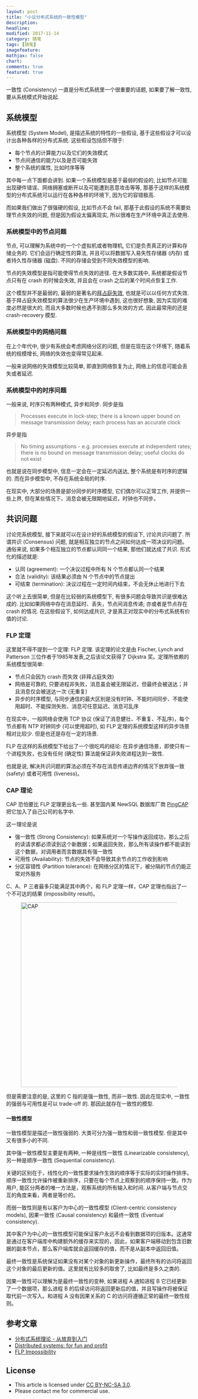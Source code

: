 ```yaml
---
layout: post
title: "小议分布式系统的一致性模型"
description: 
headline:
modified: 2017-11-14
category: 随笔
tags: [随笔]
imagefeature:
mathjax: false
chart:
comments: true
featured: true
---
```


一致性 (Consistency) 一直是分布式系统里一个很重要的话题, 如果要了解一致性, 要从系统模式开始说起.

## 系统模型

系统模型 (System Model), 是描述系统的特性的一些假设, 基于这些假设才可以设计出各种各样的分布式系统. 这些假设包括但不限于:

- 每个节点的计算能力以及它们的失效模式
- 节点间通信的能力以及是否可能失效
- 整个系统的属性, 比如时序等等

其中每一点下面都会讲到. 如果一个系统模型是基于最弱的假设的, 比如节点可能出现硬件错误、网络拥塞或断开以及可能遭到恶意攻击等等, 那基于这样的系统模型的分布式系统可以运行在各种各样的环境下, 因为它的容错极高.

而如果我们做出了很强硬的假设, 比如节点不会 fail, 那基于此假设的系统不需要处理节点失效的问题, 但是因为假设太偏离现实, 所以很难在生产环境中真正去使用.

### 系统模型中的节点问题

节点, 可以理解为系统中的一个个虚拟机或者物理机, 它们是负责真正的计算和存储业务的. 它们会运行确定性的算法, 并且可以将数据写入易失性存储器 (内存) 或者持久性存储器 (磁盘). 不同的存储会受到不同失效模型的影响.

节点的失效模型是指可能使得节点失效的途径. 在大多数实践中, 系统都是假设节点只有在 crash 的时候会失效, 并且会在 crash 之后的某个时间点恢复工作.

这个模型并不是最弱的, 最弱的是著名的[拜占庭失效](https://en.wikipedia.org/wiki/Byzantine_fault_tolerance), 也就是可以以任何方式失效. 基于拜占庭失效模型的算法很少在生产环境中遇到, 这也很好想象, 因为实现的难度必然是很大的, 而且大多数时候也遇不到那么多失效的方式. 因此最常用的还是 crash-recovery 模型.

### 系统模型中的网络问题

在上个年代中, 很少有系统会考虑网络分区的问题, 但是在现在这个环境下, 随着系统的规模增长, 网络的失效也变得常见起来.

一般来说网络的失效模型比较简单, 即直到网络恢复为止, 网络上的信息可能会丢失或者延迟.

### 系统模型中的时序问题

一般来说, 时序只有两种模式, 异步和同步. 同步是指

> Processes execute in lock-step; there is a known upper bound on message transmission delay; each process has an accurate clock

异步是指

> No timing assumptions - e.g. processes execute at independent rates; there is no bound on message transmission delay; useful clocks do not exist

也就是说在同步模型中, 信息一定会在一定延迟内送达, 整个系统是有时序的逻辑的. 而在异步模型中, 不存在系统全局的时序.

在现实中, 大部分的场景是部分同步的时序模型, 它们偶尔可以正常工作, 并提供一些上界, 但在某些情况下，消息会被无限期地延迟，时钟也不同步。

## 共识问题

讨论完系统模型, 接下来就可以在设计好的系统模型的假设下, 讨论共识问题了. 所谓共识 (Consensus) 问题, 就是相互独立的节点之间如何达成一项决议的问题。通俗来说, 如果多个相互独立的节点都认同同一个结果, 那他们就达成了共识. 形式化的描述就是:

- 认同 (agreement): 一个决议过程中所有 N 个节点都认同一个结果
- 合法 (validity): 该结果必须由 N 个节点中的节点提出
- 可结束 (termination): 决议过程在一定时间内结束，不会无休止地进行下去

这个听上去很简单, 但是在比较弱的系统模型下, 有很多问题会导致共识是很难达成的. 比如如果网络中存在消息延时、丢失，节点间消息传递; 亦或者是节点存在 crash 的情况. 在这些假设下, 如何达成共识, 才是真正对现实中的分布式系统有价值的讨论.

### FLP 定理

这里就不得不提到一个定理: FLP 定理. 该定理的论文是由 Fischer, Lynch and Patterson 三位作者于1985年发表,之后该论文获得了 Dijkstra 奖。定理所依赖的系统模型很简单:

- 节点只会因为 crash 而失效 (非拜占庭失效)
- 网络是可靠的, 只要进程非失败，消息虽会被无限延迟，但最终会被送达；并且消息仅会被送达一次 (无重复)
- 异步的时序模型, 与同步通信的最大区别是没有时钟、不能时间同步、不能使用超时、不能探测失败、消息可任意延迟、消息可乱序

在现实中，一般网络会使用 TCP 协议 (保证了消息健壮、不重复、不乱序)，每个节点都有 NTP 时钟同步 (可以使用超时), 如 FLP 定理的系统模型这样的异步场景相对比较少. 但是也还是存在一定的场景.

FLP 在这样的系统模型下给出了一个很吃鸡的结论: 在异步通信场景，即使只有一个进程失败，也没有任何 (确定性) 算法能保证非失败进程达到一致性.

也就是说, 解决共识问题的算法必须在不存在消息传递边界的情况下放弃强一致 (safety) 或者可用性 (liveness)。

### CAP 理论

CAP 恐怕要比 FLP 定理更出名一些. 甚至国内某 NewSQL 数据库厂商 [PingCAP](https://pingcap.com/index) 把它加入了自己公司的名字中.

这一理论是说

- 强一致性 (Strong Consistency): 如果系统对一个写操作返回成功，那么之后的读请求都必须读到这个新数据；如果返回失败，那么所有读操作都不能读到这个数据，对调用者而言数据具有强一致性
- 可用性 (Availability): 节点的失效不会导致其余节点的工作收到影响
- 分区容错性 (Partition tolerance): 在网络分区的情况下，被分隔的节点仍能正常对外服务

C、A、P 三者最多只能满足其中两个，和 FLP 定理一样，CAP 定理也指出了一个不可达的结果 (impossibility result)。

<figure>
	<img src="http://book.mixu.net/distsys/images/CAP.png" alt="CAP" height="500" width="500">
</figure>

但是需要注意的是, 这里的 C 指的是强一致性, 而非一致性. 因此在现实中, 一致性的强弱与可用性是可以 trade-off 的. 那因此就存在一致性的模型.

#### 一致性模型

一致性模型是描述一致性强弱的. 大类可分为强一致性和弱一致性模型. 但是其中又有很多小的不同.

其中强一致性模型主要是有两种, 一种是线性一致性 (Linearizable consistency), 另一种是顺序一致性 (Sequential consistency).

关键的区别在于，线性化的一致性要求操作生效的顺序等于实际的实时操作排序。顺序一致性允许操作被重新排序，只要在每个节点上观察到的顺序保持一致。作为用户, 能区分两者的唯一方法是，观察系统的所有输入和时间. 从客户端与节点交互的角度来看，两者是等价的。

而弱一致性则是有以客户为中心的一致性模型 (Client-centric consistency models), 因果一致性 (Causal consistency) 和最终一致性 (Eventual consistency).

其中客户为中心的一致性模型可能保证客户永远不会看到数据项的旧版本。这通常是通过在客户端库中构建额外的缓存来实现的，因此，如果客户端移动到包含旧数据的副本节点，那么客户端库就会返回缓存的值，而不是从副本中返回旧值。

最终一致性是系统保证如果没有对某个对象的新更新操作，最终所有的访问将返回这个对象的最后更新的值。这里就有比较多的取舍了, 比如最终是多久之类的.

因果一致性可以理解为是最终一致性的变种, 如果进程 A 通知进程 B 它已经更新了一个数据项，那么进程 B 的后续访问将返回更新后的值，并且写操作将被保证取代前一次写入。和进程 A 没有因果关系的 C 的访问将遵循正常的最终一致性规则。

## 参考文章

- [分布式系统理论 - 从放弃到入门](https://www.cnblogs.com/bangerlee/p/6216997.html)
- [Distributed systems: for fun and profit](https://github.com/mixu/distsysbook)
- [FLP Impossibility](http://blog.csdn.net/chen77716/article/details/27963079)

## License

- This article is licensed under [CC BY-NC-SA 3.0](https://creativecommons.org/licenses/by-nc-sa/3.0/).
- Please contact me for commercial use.
